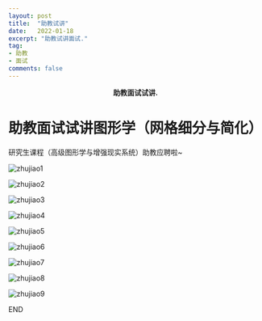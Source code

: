 ```yaml
---
layout: post
title:  "助教试讲"
date:   2022-01-18
excerpt: "助教试讲面试."
tag:
- 助教
- 面试
comments: false
---
```


<center><b>助教面试试讲.</b> </center>

# 助教面试试讲图形学（网格细分与简化）

研究生课程（高级图形学与增强现实系统）助教应聘啦~

![zhujiao1](https://gitee.com/llesssssa/imagebed/raw/master/master/zhujiao1.png)

![zhujiao2](https://gitee.com/llesssssa/imagebed/raw/master/master/202201181651694.png)

![zhujiao3](https://gitee.com/llesssssa/imagebed/raw/master/master/202201181651752.png)

![zhujiao4](https://gitee.com/llesssssa/imagebed/raw/master/master/202201181651274.png)

![zhujiao5](https://gitee.com/llesssssa/imagebed/raw/master/master/202201181651015.png)

![zhujiao6](https://gitee.com/llesssssa/imagebed/raw/master/master/202201181651001.png)

![zhujiao7](https://gitee.com/llesssssa/imagebed/raw/master/master/202201181651333.png)

![zhujiao8](https://gitee.com/llesssssa/imagebed/raw/master/master/202201181652338.png)

![zhujiao9](https://gitee.com/llesssssa/imagebed/raw/master/master/202201181652576.png)





END